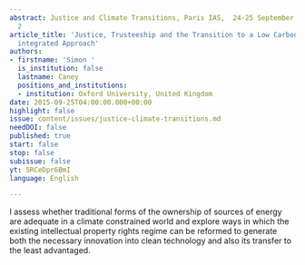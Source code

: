 ```yaml
---
abstract: Justice and Climate Transitions, Paris IAS,  24-25 September 2015 - Session
  2
article_title: 'Justice, Trusteeship and the Transition to a Low Carbon Economy: An
  integrated Approach'
authors:
- firstname: 'Simon '
  is_institution: false
  lastname: Caney
  positions_and_institutions:
  - institution: Oxford University, United Kingdom
date: 2015-09-25T04:00:00.000+00:00
highlight: false
issue: content/issues/justice-climate-transitions.md
needDOI: false
published: true
start: false
stop: false
subissue: false
yt: 5RCeDpr6BmI
language: English

---
```

I assess whether traditional forms of the ownership of sources of energy are adequate in a climate constrained world and explore ways in which the existing intellectual property rights regime can be reformed to generate both the necessary innovation into clean technology and also its transfer to the least advantaged.

<Youtube yt="5RCeDpr6BmI" caption="Justice, Trusteeship and the Transition to a Low Carbon Economy: An integrated Approach" start="false" stop="false"></Youtube>
